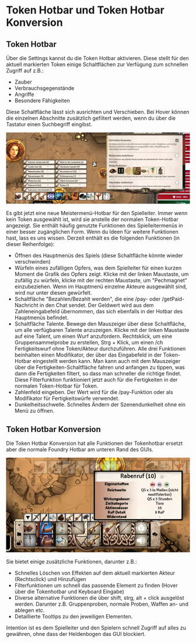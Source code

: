 # Token Hotbar und Token Hotbar Konversion

## Token Hotbar

Über die Settings kannst du die Token Hotbar aktivieren.
Diese stellt für den aktuell markierten Token einige Schaltflächen zur Verfügung zum schnellen Zugriff auf z.B.:

* Zauber
* Verbrauchsgegenstände
* Angriffe
* Besondere Fähigkeiten

Diese Schaltfläche lässt sich ausrichten und Verschieben.
Bei Hover können die einzelnen Abschnitte zusätzlich gefiltert werden, wenn du über die Tastatur einen Suchbegriff eingibst.

![Token hotbar](de/images/hotbar-1.webp)

Es gibt jetzt eine neue Meistermenü-Hotbar für den Spielleiter. Immer wenn kein Token ausgewählt ist, wird sie anstelle der normalen Token-Hotbar angezeigt. Sie enthält häufig genutzte Funktionen des Spielleitermenüs in einer besser zugänglichen Form. Wenn du Ideen für weitere Funktionen hast, lass es uns wissen.
Derzeit enthält es die folgenden Funktionen (in dieser Reihenfolge):

* Öffnen des Hauptmenüs des Spiels (diese Schaltfläche könnte wieder verschwinden)
* Würfeln eines zufälligen Opfers, was dem Spielleiter für einen kurzen Moment die Grafik des Opfers zeigt. Klicke mit der linken Maustaste, um zufällig zu würfeln, klicke mit der rechten Maustaste, um "Pechmagnet" einzubeziehen. Wenn im Hauptmenü einzelne Akteure ausgewählt sind, wird nur unter diesen gewürfelt.
* Schaltfläche "Bezahlen/Bezahlt werden", die eine /pay- oder /getPaid-Nachricht in den Chat sendet. Der Geldwert wird aus dem Zahleneingabefeld übernommen, das sich ebenfalls in der Hotbar des Hauptmenüs befindet.
* Schaltfläche Talente. Bewege den Mauszeiger über diese Schaltfläche, um alle verfügbaren Talente anzuzeigen. Klicke mit der linken Maustaste auf eine Talent, um einen Wurf anzufordern. Rechtsklick, um eine Gruppensammelprobe zu erstellen, Strg + Klick, um einen /ch Fertigkeitswurf ohne Token/Akteur durchzuführen. Alle drei Funktionen beinhalten einen Modifikator, der über das Eingabefeld in der Token-Hotbar eingestellt werden kann. Man kann auch mit dem Mauszeiger über die Fertigkeiten-Schaltfläche fahren und anfangen zu tippen, was dann die Fertigkeiten filtert, so dass man schneller die richtige findet. Diese Filterfunktion funktioniert jetzt auch für die Fertigkeiten in der normalen Token-Hotbar für Token.
* Zahlenfeld eingeben. Der Wert wird für die /pay-Funktion oder als Modifikator für Fertigkeitswürfe verwendet.
* Dunkelheitsschwelle. Schnelles Ändern der Szenendunkelheit ohne ein Menü zu öffnen.

## Token Hotbar Konversion

Die Token Hotbar Konversion hat alle Funktionen der Tokenhotbar ersetzt aber die normale Foundry Hotbar am unteren Rand des GUIs.

![Token hotbar](de/images/hotbar-2.webp)

Sie bietet einige zusätzliche Funktionen, darunter z.B.:

* Schnelles Löschen von Effekten auf dem aktuell markierten Akteur (Rechtsclick) und Hinzufügen
* Filterfunktionen um schnell das passende Element zu finden (Hover über die Tokenhotbar und Keyboard Eingabe)
* Diverse alternative Funktionen die über shift, strg, alt + click ausgelöst werden. Darunter z.B. Gruppenproben, normale Proben, Waffen an- und ablegen etc.
* Detaillierte Tooltips zu den jeweiligen Elementen.

Intention ist es dem Spielleiter und den Spielern schnell Zugriff auf alles zu gewähren, ohne dass der Heldenbogen das GUI blockiert.